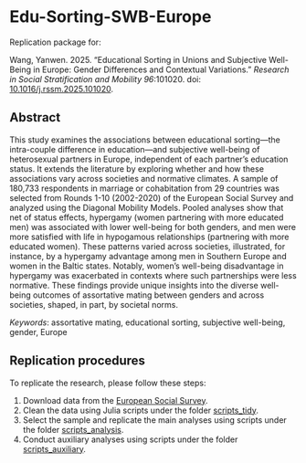 # Edu-Sorting-SWB-Europe

Replication package for:

Wang, Yanwen. 2025. “Educational Sorting in Unions and Subjective Well-Being in Europe: Gender Differences and Contextual Variations.” *Research in Social Stratification and Mobility 96*:101020. doi: [10.1016/j.rssm.2025.101020](https://doi.org/10.1016/j.rssm.2025.101020).

## Abstract

This study examines the associations between educational sorting—the intra-couple difference in education—and subjective well-being of heterosexual partners in Europe, independent of each partner’s education status. It extends the literature by exploring whether and how these associations vary across societies and normative climates. A sample of 180,733 respondents in marriage or cohabitation from 29 countries was selected from Rounds 1-10 (2002-2020) of the European Social Survey and analyzed using the Diagonal Mobility Models. Pooled analyses show that net of status effects, hypergamy (women partnering with more educated men) was associated with lower well-being for both genders, and men were more satisfied with life in hypogamous relationships (partnering with more educated women). These patterns varied across societies, illustrated, for instance, by a hypergamy advantage among men in Southern Europe and women in the Baltic states. Notably, women’s well-being disadvantage in hypergamy was exacerbated in contexts where such partnerships were less normative. These findings provide unique insights into the diverse well-being outcomes of assortative mating between genders and across societies, shaped, in part, by societal norms.

*Keywords*: assortative mating, educational sorting, subjective well-being, gender, Europe

## Replication procedures

To replicate the research, please follow these steps:

1. Download data from the [European Social Survey](https://www.europeansocialsurvey.org).
2. Clean the data using Julia scripts under the folder [scripts_tidy](./scripts_tidy/).
3. Select the sample and replicate the main analyses using scripts under the folder [scripts_analysis](./scripts_analysis/).
4. Conduct auxiliary analyses using scripts under the folder [scripts_auxiliary](./scripts_auxiliary/).

